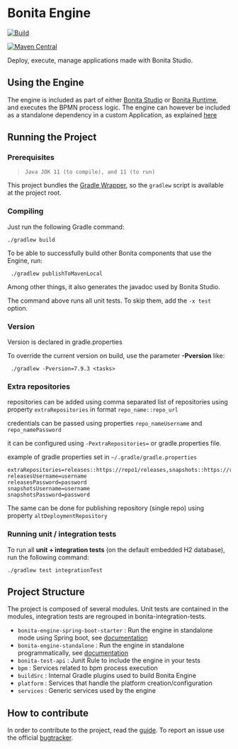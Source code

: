 # Bonita Engine

[![Build](https://github.com/bonitasoft/bonita-engine/actions/workflows/build.yml/badge.svg)](https://github.com/bonitasoft/bonita-engine/actions/workflows/build.yml)

[![Maven Central](https://maven-badges.herokuapp.com/maven-central/org.bonitasoft.engine/bonita-server/badge.svg)](https://maven-badges.herokuapp.com/maven-central/org.bonitasoft.engine/bonita-server)

Deploy, execute, manage applications made with Bonita Studio.


## Using the Engine

The engine is included as part of either [Bonita Studio][downloads] or [Bonita Runtime][downloads], and executes the BPMN process logic.
The engine can however be included as a standalone dependency in a custom Application, as explained [here][standalone]

## Running the Project

### Prerequisites
>     Java JDK 11 (to compile), and 11 (to run)

This project bundles the [Gradle Wrapper][wrapper], so the `gradlew` script is available at
the project root.

### Compiling

Just run the following Gradle command:
```
./gradlew build
```

To be able to successfully build other Bonita components that use the Engine, run:
```
 ./gradlew publishToMavenLocal
```
Among other things, it also generates the javadoc used by Bonita Studio.

The command above runs all unit tests. To skip them, add the `-x test`
option.

### Version
Version is declared in gradle.properties

To override the current version on build, use the parameter **-Pversion** like:

```
 ./gradlew -Pversion=7.9.3 <tasks>
```

### Extra repositories

repositories can be added using comma separated list of repositories
using property `extraRepositories` in format `repo_name::repo_url`

credentials can be passed using properties `repo_nameUsername` and
`repo_namePassword`

it can be configured using `-PextraRepositories=` or gradle.properties
file.

example of gradle properties set in `~/.gradle/gradle.properties`

```properties
extraRepositories=releases::https://repo1/releases,snapshots::https://repo2/snapshots/
releasesUsername=username
releasesPassword=password
snapshotsUsername=username
snapshotsPassword=password
```

The same can be done for publishing repository (single repo) using property `altDeploymentRepository`


### Running unit / integration tests

To run all **unit + integration tests** (on the default embedded H2
database), run the following command:
```
./gradlew test integrationTest
```

## Project Structure
The project is composed of several modules. Unit tests are contained in the modules, integration tests are regrouped in bonita-integration-tests.

* `bonita-engine-spring-boot-starter` : Run the engine in standalone mode using Spring boot, see [documentation][standalone]
* `bonita-engine-standalone` : Run the engine in standalone programmatically, see [documentation][standalone]
* `bonita-test-api` : Junit Rule to include the engine in your tests
* `bpm` : Services related to bpm process execution
* `buildSrc` : Internal Gradle plugins used to build Bonita Engine
* `platform` : Services that handle the platform creation/configuration
* `services` : Generic services used by the engine

## How to contribute
In order to contribute to the project, read the [guide][guide].
To report an issue use the official [bugtracker][bugtracker].




[downloads]: https://www.bonitasoft.com/downloads
[standalone]: https://documentation.bonitasoft.com/bonita/latest/runtime/embed-engine
[guide]: https://github.com/bonitasoft/bonita-developer-resources/blob/master/CONTRIBUTING.MD
[wrapper]: https://docs.gradle.org/current/userguide/gradle_wrapper.html
[bugtracker]: https://bonita.atlassian.net/projects/BBPMC/issues
